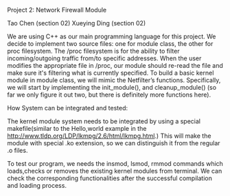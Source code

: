 Project 2: Network Firewall Module

Tao Chen (section 02) Xueying Ding (section 02)

We are using C++ as our main programming language for this project. We decide to implement two source files: one for module class, the other for proc filesystem. The /proc filesystem is for the ability to filter incoming/outgoing traffic from/to specific addresses. When the user modifies the appropriate file in /proc, our module should re-read the file and make sure it's filtering what is currently specified. To build a basic kernel module in module class, we will mimic the Netfilter’s functions. Specifically, we will start by implementing the init_module(), and cleanup_module() (so far we only figure it out two, but there is definitely more functions here). 

How System can be integrated and tested:

The kernel module system needs to be integrated by using a special makefile(similar to the Hello,world example in the http://www.tldp.org/LDP/lkmpg/2.6/html/lkmpg.html.) This will make the module with special .ko extension, so we can distinguish it from the regular .o files. 

To test our program, we needs the insmod, lsmod, rmmod commands which loads,checks or removes the existing kernel modules from terminal. We can check the corresponding functionalities after the successful compilation and loading process.
